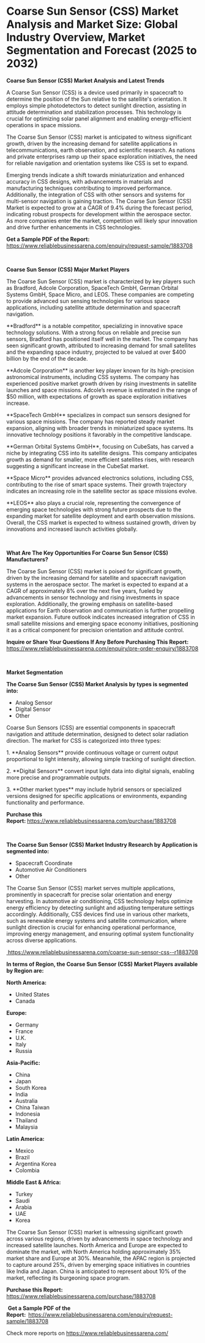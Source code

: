 <p><h1>Coarse Sun Sensor (CSS) Market Analysis and Market Size: Global Industry Overview, Market Segmentation and Forecast (2025 to 2032)</h1></p><p><strong>Coarse Sun Sensor (CSS) Market Analysis and Latest Trends</strong></p>
<p><p>A Coarse Sun Sensor (CSS) is a device used primarily in spacecraft to determine the position of the Sun relative to the satellite's orientation. It employs simple photodetectors to detect sunlight direction, assisting in attitude determination and stabilization processes. This technology is crucial for optimizing solar panel alignment and enabling energy-efficient operations in space missions.</p><p>The Coarse Sun Sensor (CSS) market is anticipated to witness significant growth, driven by the increasing demand for satellite applications in telecommunications, earth observation, and scientific research. As nations and private enterprises ramp up their space exploration initiatives, the need for reliable navigation and orientation systems like CSS is set to expand. </p><p>Emerging trends indicate a shift towards miniaturization and enhanced accuracy in CSS designs, with advancements in materials and manufacturing techniques contributing to improved performance. Additionally, the integration of CSS with other sensors and systems for multi-sensor navigation is gaining traction. The Coarse Sun Sensor (CSS) Market is expected to grow at a CAGR of 9.4% during the forecast period, indicating robust prospects for development within the aerospace sector. As more companies enter the market, competition will likely spur innovation and drive further enhancements in CSS technologies.</p></p>
<p><strong>Get a Sample PDF of the Report:&nbsp;</strong> <a href="https://www.reliablebusinessarena.com/enquiry/request-sample/1883708?utm_campaign=3015&utm_medium=2&utm_source=Github&utm_content=ia&utm_term=07042025&utm_id=coarse-sun-sensor-css">https://www.reliablebusinessarena.com/enquiry/request-sample/1883708</a></p>
<p>&nbsp;</p>
<p><strong>Coarse Sun Sensor (CSS) Major Market Players</strong></p>
<p><p>The Coarse Sun Sensor (CSS) market is characterized by key players such as Bradford, Adcole Corporation, SpaceTech GmbH, German Orbital Systems GmbH, Space Micro, and LEOS. These companies are competing to provide advanced sun sensing technologies for various space applications, including satellite attitude determination and spacecraft navigation.</p><p>**Bradford** is a notable competitor, specializing in innovative space technology solutions. With a strong focus on reliable and precise sun sensors, Bradford has positioned itself well in the market. The company has seen significant growth, attributed to increasing demand for small satellites and the expanding space industry, projected to be valued at over $400 billion by the end of the decade.</p><p>**Adcole Corporation** is another key player known for its high-precision astronomical instruments, including CSS systems. The company has experienced positive market growth driven by rising investments in satellite launches and space missions. Adcole’s revenue is estimated in the range of $50 million, with expectations of growth as space exploration initiatives increase.</p><p>**SpaceTech GmbH** specializes in compact sun sensors designed for various space missions. The company has reported steady market expansion, aligning with broader trends in miniaturized space systems. Its innovative technology positions it favorably in the competitive landscape.</p><p>**German Orbital Systems GmbH**, focusing on CubeSats, has carved a niche by integrating CSS into its satellite designs. This company anticipates growth as demand for smaller, more efficient satellites rises, with research suggesting a significant increase in the CubeSat market.</p><p>**Space Micro** provides advanced electronics solutions, including CSS, contributing to the rise of smart space systems. Their growth trajectory indicates an increasing role in the satellite sector as space missions evolve.</p><p>**LEOS** also plays a crucial role, representing the convergence of emerging space technologies with strong future prospects due to the expanding market for satellite deployment and earth observation missions. Overall, the CSS market is expected to witness sustained growth, driven by innovations and increased launch activities globally.</p></p>
<p>&nbsp;</p>
<p><strong>What Are The Key Opportunities For Coarse Sun Sensor (CSS) Manufacturers?</strong></p>
<p><p>The Coarse Sun Sensor (CSS) market is poised for significant growth, driven by the increasing demand for satellite and spacecraft navigation systems in the aerospace sector. The market is expected to expand at a CAGR of approximately 8% over the next five years, fueled by advancements in sensor technology and rising investments in space exploration. Additionally, the growing emphasis on satellite-based applications for Earth observation and communication is further propelling market expansion. Future outlook indicates increased integration of CSS in small satellite missions and emerging space economy initiatives, positioning it as a critical component for precision orientation and attitude control.</p></p>
<p><strong>Inquire or Share Your Questions If Any Before Purchasing This Report:</strong> <a href="https://www.reliablebusinessarena.com/enquiry/pre-order-enquiry/1883708?utm_campaign=3015&utm_medium=2&utm_source=Github&utm_content=ia&utm_term=07042025&utm_id=coarse-sun-sensor-css">https://www.reliablebusinessarena.com/enquiry/pre-order-enquiry/1883708</a></p>
<p>&nbsp;</p>
<p><strong>Market Segmentation</strong></p>
<p><strong>The Coarse Sun Sensor (CSS) Market Analysis by types is segmented into:</strong></p>
<p><ul><li>Analog Sensor</li><li>Digital Sensor</li><li>Other</li></ul></p>
<p><p>Coarse Sun Sensors (CSS) are essential components in spacecraft navigation and attitude determination, designed to detect solar radiation direction. The market for CSS is categorized into three types: </p><p>1. **Analog Sensors** provide continuous voltage or current output proportional to light intensity, allowing simple tracking of sunlight direction.  </p><p>2. **Digital Sensors** convert input light data into digital signals, enabling more precise and programmable outputs.  </p><p>3. **Other market types** may include hybrid sensors or specialized versions designed for specific applications or environments, expanding functionality and performance.</p></p>
<p><strong>Purchase this Report:&nbsp;</strong><a href="https://www.reliablebusinessarena.com/purchase/1883708?utm_campaign=3015&utm_medium=2&utm_source=Github&utm_content=ia&utm_term=07042025&utm_id=coarse-sun-sensor-css">https://www.reliablebusinessarena.com/purchase/1883708</a></p>
<p>&nbsp;</p>
<p><strong>The Coarse Sun Sensor (CSS) Market Industry Research by Application is segmented into:</strong></p>
<p><ul><li>Spacecraft Coordinate</li><li>Automotive Air Conditioners</li><li>Other</li></ul></p>
<p><p>The Coarse Sun Sensor (CSS) market serves multiple applications, prominently in spacecraft for precise solar orientation and energy harvesting. In automotive air conditioning, CSS technology helps optimize energy efficiency by detecting sunlight and adjusting temperature settings accordingly. Additionally, CSS devices find use in various other markets, such as renewable energy systems and satellite communication, where sunlight direction is crucial for enhancing operational performance, improving energy management, and ensuring optimal system functionality across diverse applications.</p></p>
<p><a href="https://www.reliablebusinessarena.com/coarse-sun-sensor-css--r1883708?utm_campaign=3015&utm_medium=2&utm_source=Github&utm_content=ia&utm_term=07042025&utm_id=coarse-sun-sensor-css">&nbsp;https://www.reliablebusinessarena.com/coarse-sun-sensor-css--r1883708</a></p>
<p><strong>In terms of Region, the Coarse Sun Sensor (CSS) Market Players available by Region are:</strong></p>
<p>
    <p> <strong> North America: </strong>
        <ul>
            <li>United States</li>
            <li>Canada</li>
        </ul>
        </p> 
    <p> <strong> Europe: </strong>
        <ul>
            <li>Germany</li>
            <li>France</li>
            <li>U.K.</li>
            <li>Italy</li>
            <li>Russia</li>
        </ul>
        </p> 
    <p> <strong> Asia-Pacific: </strong>
        <ul>
            <li>China</li>
            <li>Japan</li>
            <li>South Korea</li>
            <li>India</li>
            <li>Australia</li>
            <li>China Taiwan</li>
            <li>Indonesia</li>
            <li>Thailand</li>
            <li>Malaysia</li>
        </ul>
        </p> 
    <p> <strong> Latin America: </strong>
        <ul>
            <li>Mexico</li>
            <li>Brazil</li>
            <li>Argentina Korea</li>
            <li>Colombia</li>
        </ul>
        </p> 
    <p> <strong> Middle East & Africa: </strong>
        <ul>
            <li>Turkey</li>
            <li>Saudi</li>
            <li>Arabia</li>
            <li>UAE</li>
            <li>Korea</li>
        </ul>
    </p>
    </p>
<p><p>The Coarse Sun Sensor (CSS) market is witnessing significant growth across various regions, driven by advancements in space technology and increased satellite launches. North America and Europe are expected to dominate the market, with North America holding approximately 35% market share and Europe at 30%. Meanwhile, the APAC region is projected to capture around 25%, driven by emerging space initiatives in countries like India and Japan. China is anticipated to represent about 10% of the market, reflecting its burgeoning space program.</p></p>
<p><strong>Purchase this Report: </strong><a href="https://www.reliablebusinessarena.com/purchase/1883708?utm_campaign=3015&utm_medium=2&utm_source=Github&utm_content=ia&utm_term=07042025&utm_id=coarse-sun-sensor-css">https://www.reliablebusinessarena.com/purchase/1883708</a></p>
<p>&nbsp;<strong>Get a Sample PDF of the Report:&nbsp;&nbsp;</strong><a href="https://www.reliablebusinessarena.com/enquiry/request-sample/1883708?utm_campaign=3015&utm_medium=2&utm_source=Github&utm_content=ia&utm_term=07042025&utm_id=coarse-sun-sensor-css">https://www.reliablebusinessarena.com/enquiry/request-sample/1883708</a></p>
<p><strong></strong></p>
<p>Check more reports on <a href="https://www.reliablebusinessarena.com/?utm_campaign=3015&utm_medium=2&utm_source=Github&utm_content=ia&utm_term=07042025&utm_id=coarse-sun-sensor-css">https://www.reliablebusinessarena.com/</a></p>